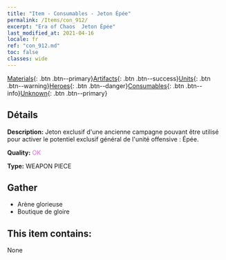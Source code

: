 ```yaml
---
title: "Item - Consumables - Jeton Épée"
permalink: /Items/con_912/
excerpt: "Era of Chaos  Jeton Épée"
last_modified_at: 2021-04-16
locale: fr
ref: "con_912.md"
toc: false
classes: wide
---
```

 [Materials](/fr/Items/){: .btn .btn--primary}[Artifacts](/fr/Items/Artifacts/){: .btn .btn--success}[Units](/fr/Items/Units/){: .btn .btn--warning}[Heroes](/fr/Items/Heroes/){: .btn .btn--danger}[Consumables](/fr/Items/Consumables/){: .btn .btn--info}[Unknown](/fr/Items/Unknown/){: .btn .btn--primary}

## Détails
 **Description:** Jeton exclusif d'une ancienne campagne pouvant être utilisé pour activer le potentiel exclusif général de l'unité offensive : Épée.

 **Quality:** <span style="color: #DA70D6">OK</span>

 **Type:** WEAPON PIECE

## Gather

*    Arène glorieuse 
*    Boutique de gloire 

## This item contains:

  None

